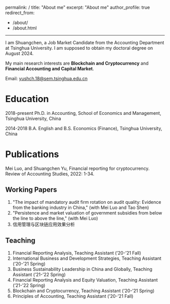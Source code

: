 
permalink: /
title: "About me"
excerpt: "About me"
author_profile: true
redirect_from: 
  - /about/
  - /about.html
---

I am Shuangchen, a Job Market Candidate from the Accounting Department at Tsinghua University. I am supposed to obtain my doctoral degree on August 2024.

My main research interests are **Blockchain and Cryptocurrency** and **Financial Accounting and Capital Market**.

Email: yushch.18@sem.tsinghua.edu.cn



Education
======
2018-present Ph.D. in Accounting, School of Economics and Management, Tsinghua University, China

2014-2018 B.A. English and B.S. Economics (Finance), Tsinghua University, China


Publications
======
Mei Luo, and Shuangchen Yu, Financial reporting for cryptocurrency. Review of Accounting Studies, 2022: 1-34.


Working Papers
------
1. "The impact of mandatory audit firm rotation on audit quality: Evidence from the banking industry in China," (with Mei Luo and Tao Shen)
2. "Persistence and market valuation of government subsidies from below the line to above the line," (with Mei Luo)
3. 信用管理与区块链应用效果分析



Teaching
------
1. Financial Reporting Analysis, Teaching Assistant (’20-’21 Fall)
2. International Business and Development Strategies, Teaching Assistant (’20-’21 Spring)
3. Business Sustainability Leadership in China and Globally, Teaching Assistant (’21-’22 Spring)
4. Financial Reporting Analysis and Equity Valuation, Teaching Assistant (’21-’22 Spring)
5. Blockchain and Cryptocurrency, Teaching Assistant (’20-’21 Spring)
6. Principles of Accounting, Teaching Assistant (’20-’21 Fall)



